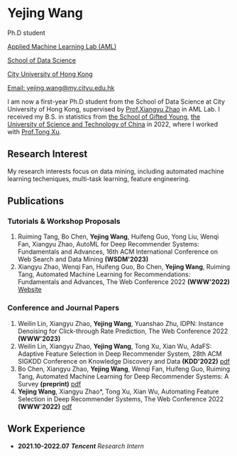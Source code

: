 # Yejing Wang
Ph.D student

[Applied Machine Learning Lab (AML)](https://zhaoxyai.github.io/aml.html)

[School of Data Science](https://www.sdsc.cityu.edu.hk/)

[City University of Hong Kong](https://www.cityu.edu.hk/)

[Email: yejing.wang@my.cityu.edu.hk](mailto:yejing.wang@my.cityu.edu.hk)


I am now a first-year Ph.D student from the School of Data Science at City University of Hong Kong, supervised by [Prof.Xiangyu Zhao](https://zhaoxyai.github.io/) in AML Lab. I received my B.S. in statistics from [the School of Gifted Young](https://en.scgy.ustc.edu.cn/), [the University of Science and Technology of China](https://www.ustc.edu.cn/) in 2022, where I worked with [Prof.Tong Xu](http://staff.ustc.edu.cn/~tongxu/).

## Research Interest
My research interests focus on data mining, including automated machine learning techeniques, multi-task learning, feature engineering.

## Publications
### Tutorials & Workshop Proposals
1. Ruiming Tang, Bo Chen, **Yejing Wang**, Huifeng Guo, Yong Liu, Wenqi Fan, Xiangyu Zhao, AutoML for Deep Recommender Systems: Fundamentals and
Advances, 16th ACM International Conference on Web Search and Data Mining **(WSDM'2023)**
2. Xiangyu Zhao, Wenqi Fan, Huifeng Guo, Bo Chen, **Yejing Wang**, Ruiming Tang, Automated Machine Learning for Recommendations: Fundamentals and Advances, The Web Conference 2022 **(WWW'2022)** [Website](https://advanced-recommender-systems.github.io/AutoML-Recommendations/)


### Conference and Journal Papers
1. Weilin Lin, Xiangyu Zhao, **Yejing Wang**, Yuanshao Zhu, IDPN: Instance Denoising for Click-through Rate Prediction, The Web Conference 2022 **(WWW'2023)**
2. Weilin Lin, Xiangyu Zhao, **Yejing Wang**, Tong Xu, Xian Wu, AdaFS: Adaptive Feature Selection in Deep Recommender System, 28th ACM SIGKDD Conference on Knowledge Discovery and Data **(KDD'2022)** [pdf](https://dl.acm.org/doi/pdf/10.1145/3534678.3539204)
3. Bo Chen, Xiangyu Zhao, **Yejing Wang**, Wenqi Fan, Huifeng Guo, Ruiming Tang, Automated Machine Learning for Deep Recommender Systems: A Survey **(preprint)** [pdf](https://arxiv.org/pdf/2204.01390.pdf)
4. **Yejing Wang**, Xiangyu Zhao*, Tong Xu, Xian Wu, Automating Feature Selection in Deep Recommender Systems, The Web Conference 2022 **(WWW'2022)** [pdf](https://dl.acm.org/doi/pdf/10.1145/3485447.3512071)

## Work Experience
- **2021.10-2022.07** ***Tencent*** *Research Intern*

